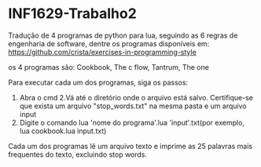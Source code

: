 # INF1629-Trabalho2

Tradução de 4 programas de python para lua, seguindo as 6 regras de engenharia de software, dentre os programas disponíveis em:
https://github.com/crista/exercises-in-programming-style

os 4 programas são: Cookbook, The c flow, Tantrum, The one

Para executar cada um dos programas, siga os passos:
1. Abra o cmd
2.Vá até o diretório onde o arquivo está salvo. Certifique-se que exista um arquivo "stop_words.txt" na mesma pasta e um arquivo input
3. Digite o comando lua 'nome do programa'.lua 'input'.txt(por exemplo, lua cookbook.lua input.txt)

Cada um dos programas lê um arquivo texto e imprime as 25 palavras mais frequentes do texto, excluindo stop words.

